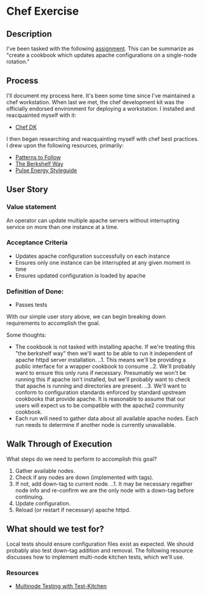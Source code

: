 # Chef Exercise

## Description

I've been tasked with the following [assignment](ASSIGNMENT.md). This can be
summarize as "create a cookbook which updates apache configurations on a
single-node rotation."

## Process

I'll document my process here. It's been some time since I've maintained a chef
workstation. When last we met, the chef development kit was the officially
endorsed environment for deploying a workstation. I installed and reacquainted
myself with it:

- [Chef DK](https://downloads.chef.io/chef-dk/)

I then began researching and reacquainting myself with chef best practices. I
drew upon the following resources, primarily:

- [Patterns to Follow](https://docs.chef.io/ruby.html#patterns-to-follow)
- [The Berkshelf Way](https://github.com/pulseenergy/chef-style-guide/blob/master/the_berkshelf_way)
- [Pulse Energy Styleguide](https://github.com/pulseenergy/chef-style-guide)

## User Story

### Value statement

An operator can update multiple apache servers without interrupting service
on more than one instance at a time.

### Acceptance Criteria

- Updates apache configuration successfully on each instance
- Ensures only one instance can be interrupted at any given moment in time
- Ensures updated configuration is loaded by apache

### Definition of Done:

- Passes tests

With our simple user story above, we can begin breaking down requirements to
accomplish the goal.

Some thoughts:

- The cookbook is not tasked with installing apache. If we're treating this "the
  berkshelf way" then we'll want to be able to run it independent of apache
  httpd server installation.
..1. This means we'll be providing a public interface for a wrapper cookbook to
    consume
..2. We'll probably want to ensure this only runs if necessary. Presumably we
    won't be running this if apache isn't installed, but we'll probably want to
    check that apache is running and directories are present.
..3. We'll want to conform to configuration standards enforced by standard
    upstream cookbooks that provide apache. It is reasonable to assume that our
    users will expect us to be compatible with the apache2 community cookbook.
- Each run will need to gather data about all available apache nodes. Each run
  needs to determine if another node is currently unavailable.

## Walk Through of Execution

What steps do we need to perform to accomplish this goal?

1. Gather available nodes.
2. Check if any nodes are down (implemented with tags).
3. If not, add down-tag to current node.
..1. It may be necessary regather node info and re-confirm we are the only node
    with a down-tag before continuing.
4. Update configuration.
5. Reload (or restart if necessary) apache httpd.

## What should we test for?

Local tests should ensure configuration files exist as expected. We should
probably also test down-tag addition and removal. The following resource
discusses how to implement multi-node kitchen tests, which we'll use.

### Resources

- [Multinode Testing with Test-Kitchen](http://www.hurryupandwait.io/blog/multi-node-test-kitchen-tests-and-working-with-vagrant-nat-addressing-with-virtualbox)
